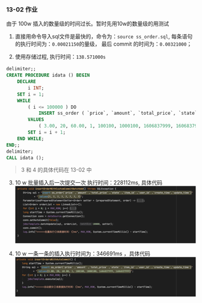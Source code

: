 ### 13-02 作业
由于 100w 插入的数量级的时间过长。暂时先用10w的数量级的用测试
1. 直接用命令导入sql文件是最快的，命令为：`source ss_order.sql`, 每条语句的执行时间为：`0.00021150`的量级， 最后 commit 的时间为：`0.00321000`；

2. 使用存储过程, 执行时间：`138.571000s`
```sql
delimiter;;
CREATE PROCEDURE idata () BEGIN
	DECLARE
		i INT;
	SET i = 1;
	WHILE
		( i <= 100000 ) DO
			INSERT ss_order ( `price`, `amount`, `total_price`, `state`, `item_id`, `user_id`, `create_time`, `update_time` )
		VALUES
			( 3.00, 20, 60.00, 1, 100100, 1000100, 1606837999, 1606837999 );
		SET i = i + 1;
	END WHILE;
END;;
delimiter;
CALL idata ();
```

> 3 和 4 的具体代码在 13-02 中

3. 10 w 批量插入后一次提交一次 执行时间：228112ms, 具体代码
![insertOrderWithCustomCommitBatchAdd](./image/insertOrderWithCustomCommitBatchAdd.jpg)

4. 10 w 一条一条的插入执行时间为：346691ms ，具体代码
![insertOrdersWithAutoCommit](./image/insertOrdersWithAutoCommit.jpg)

